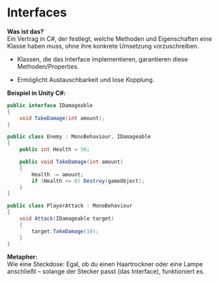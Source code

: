 
# Interfaces

**Was ist das?**  
Ein Vertrag in C#, der festlegt, welche Methoden und Eigenschaften eine Klasse haben muss, ohne ihre konkrete Umsetzung vorzuschreiben.

- Klassen, die das Interface implementieren, garantieren diese Methoden/Properties.
    
- Ermöglicht Austauschbarkeit und lose Kopplung.
    

**Beispiel in Unity C#:**

```csharp
public interface IDamageable
{
    void TakeDamage(int amount);
}

public class Enemy : MonoBehaviour, IDamageable
{
    public int Health = 50;

    public void TakeDamage(int amount)
    {
        Health -= amount;
        if (Health <= 0) Destroy(gameObject);
    }
}

public class PlayerAttack : MonoBehaviour
{
    void Attack(IDamageable target)
    {
        target.TakeDamage(10);
    }
}
```

**Metapher:**  
Wie eine Steckdose: Egal, ob du einen Haartrockner oder eine Lampe anschließt – solange der Stecker passt (das Interface), funktioniert es.